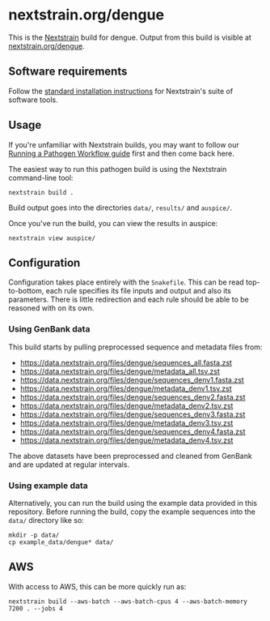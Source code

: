 # nextstrain.org/dengue

This is the [Nextstrain](https://nextstrain.org) build for dengue. Output from this build is visible at
[nextstrain.org/dengue](https://nextstrain.org/dengue).


## Software requirements

Follow the [standard installation instructions](https://docs.nextstrain.org/en/latest/install.html) for Nextstrain's suite of software tools.

## Usage

If you're unfamiliar with Nextstrain builds, you may want to follow our
[Running a Pathogen Workflow guide][] first and then come back here.

The easiest way to run this pathogen build is using the Nextstrain
command-line tool:

    nextstrain build .

Build output goes into the directories `data/`, `results/` and `auspice/`.

Once you've run the build, you can view the results in auspice:

    nextstrain view auspice/


## Configuration

Configuration takes place entirely with the `Snakefile`. This can be read top-to-bottom, each rule
specifies its file inputs and output and also its parameters. There is little redirection and each
rule should be able to be reasoned with on its own.


### Using GenBank data

This build starts by pulling preprocessed sequence and metadata files from: 

* https://data.nextstrain.org/files/dengue/sequences_all.fasta.zst
* https://data.nextstrain.org/files/dengue/metadata_all.tsv.zst
* https://data.nextstrain.org/files/dengue/sequences_denv1.fasta.zst
* https://data.nextstrain.org/files/dengue/metadata_denv1.tsv.zst
* https://data.nextstrain.org/files/dengue/sequences_denv2.fasta.zst
* https://data.nextstrain.org/files/dengue/metadata_denv2.tsv.zst
* https://data.nextstrain.org/files/dengue/sequences_denv3.fasta.zst
* https://data.nextstrain.org/files/dengue/metadata_denv3.tsv.zst
* https://data.nextstrain.org/files/dengue/sequences_denv4.fasta.zst
* https://data.nextstrain.org/files/dengue/metadata_denv4.tsv.zst

The above datasets have been preprocessed and cleaned from GenBank and are updated at regular intervals. 

### Using example data

Alternatively, you can run the build using the
example data provided in this repository.  Before running the build, copy the
example sequences into the `data/` directory like so:

    mkdir -p data/
    cp example_data/dengue* data/

## AWS

With access to AWS, this can be more quickly run as:

    nextstrain build --aws-batch --aws-batch-cpus 4 --aws-batch-memory 7200 . --jobs 4

[Nextstrain]: https://nextstrain.org
[augur]: https://docs.nextstrain.org/projects/augur/en/stable/
[auspice]: https://docs.nextstrain.org/projects/auspice/en/stable/index.html
[Installing Nextstrain guide]: https://docs.nextstrain.org/en/latest/install.html
[Running a Pathogen Workflow guide]: https://docs.nextstrain.org/en/latest/tutorials/running-a-workflow.html
